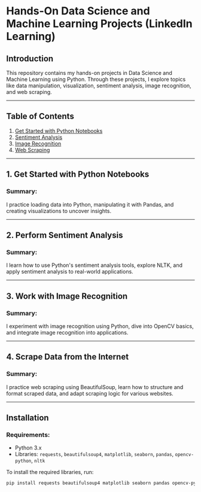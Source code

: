 # Hands-On Data Science and Machine Learning Projects (LinkedIn Learning) 

## Introduction

This repository contains my hands-on projects in Data Science and Machine Learning using Python. Through these projects, I explore topics like data manipulation, visualization, sentiment analysis, image recognition, and web scraping.

---

## Table of Contents

1. [Get Started with Python Notebooks](#get-started-with-python-notebooks)
2. [Sentiment Analysis](#sentiment-analysis)
3. [Image Recognition](#image-recognition)
4. [Web Scraping](#web-scraping)

---

## 1. Get Started with Python Notebooks

### Summary:
I practice loading data into Python, manipulating it with Pandas, and creating visualizations to uncover insights. 

---

## 2. Perform Sentiment Analysis

### Summary:
I learn how to use Python's sentiment analysis tools, explore NLTK, and apply sentiment analysis to real-world applications. 

---

## 3. Work with Image Recognition

### Summary:
I experiment with image recognition using Python, dive into OpenCV basics, and integrate image recognition into applications. 

---

## 4. Scrape Data from the Internet

### Summary:
I practice web scraping using BeautifulSoup, learn how to structure and format scraped data, and adapt scraping logic for various websites. 

---

## Installation

### Requirements:
- Python 3.x
- Libraries: `requests`, `beautifulsoup4`, `matplotlib`, `seaborn`, `pandas`, `opencv-python`, `nltk`

To install the required libraries, run:
```bash
pip install requests beautifulsoup4 matplotlib seaborn pandas opencv-python nltk
